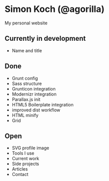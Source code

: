 # Simon Koch (@agorilla)

My personal website

## Currently in development

- Name and title

## Done

- Grunt config
- Sass structure
- Grunticon integration
- Modernizr integration
- Parallax.js init
- HTML5 Boilerplate integration
- improved dist workflow
- HTML minify
- Grid

## Open

- SVG profile image
- Tools I use
- Current work
- Side projects
- Articles
- Contact
